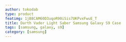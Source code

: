```yaml
---
author: tokodab
type: product
featimg: 1jB8CAM60D3uqoR90iSis7UKPvxFwuE_T
title: Darth Vader Light Saber Samsung Galaxy S9 Case
tags: [samsung, galaxy, s9]
category: [samsung]
---
```

